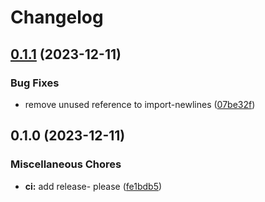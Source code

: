 # Changelog

## [0.1.1](https://github.com/throskam/eslint-config/compare/eslint-config-v0.1.0...eslint-config-v0.1.1) (2023-12-11)


### Bug Fixes

* remove unused reference to import-newlines ([07be32f](https://github.com/throskam/eslint-config/commit/07be32f1d22a321fb9e349ad8a260c779724cb70))

## 0.1.0 (2023-12-11)


### Miscellaneous Chores

* **ci:** add release- please ([fe1bdb5](https://github.com/throskam/eslint-config/commit/fe1bdb59bdfdd8ba69738966a5b2ba43311f3d64))
